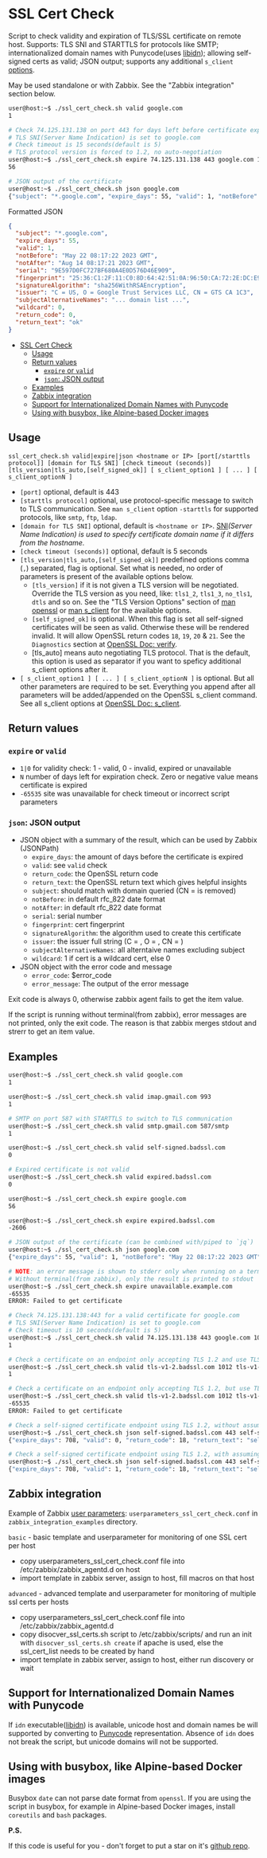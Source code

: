 # SSL Cert Check

Script to check validity and expiration of TLS/SSL certificate on remote host. Supports: TLS SNI and STARTTLS for protocols like SMTP; internationalized domain names with Punycode(uses [libidn](https://www.gnu.org/software/libidn/)); allowing self-signed certs as valid; JSON output; supports any additional `s_client` [options](https://www.openssl.org/docs/manmaster/man1/openssl-s_client.html).

May be used standalone or with Zabbix. See the "Zabbix integration" section below.

```bash
user@host:~$ ./ssl_cert_check.sh valid google.com
1

# Check 74.125.131.138 on port 443 for days left before certificate expiration
# TLS SNI(Server Name Indication) is set to google.com
# Check timeout is 15 seconds(default is 5)
# TLS protocol version is forced to 1.2, no auto-negotiation
user@host:~$ ./ssl_cert_check.sh expire 74.125.131.138 443 google.com 15 tls1_2
56

# JSON output of the certificate
user@host:~$ ./ssl_cert_check.sh json google.com
{"subject": "*.google.com", "expire_days": 55, "valid": 1, "notBefore": "May 22 08:17:22 2023 GMT", "notAfter": "Aug 14 08:17:21 2023 GMT", "serial": "9E597D0FC727BF680A4E0D576D46E909", "fingerprint": "25:36:C1:2F:11:C0:8D:64:42:51:0A:96:50:CA:72:2E:DC:E9:8F:22", "signatureAlgorithm": "sha256WithRSAEncryption", "issuer": "C = US, O = Google Trust Services LLC, CN = GTS CA 1C3", "subjectAlternativeNames": "*.google.com,*.appengine.google.com,*.bdn.dev,*.origin-test.bdn.dev,*.cloud.google.com,*.crowdsource.google.com,*.datacompute.google.com,*.google.ca,*.google.cl,*.google.co.in,*.google.co.jp,*.google.co.uk,*.google.com.ar,*.google.com.au,*.google.com.br,*.google.com.co,*.google.com.mx,*.google.com.tr,*.google.com.vn,*.google.de,*.google.es,*.google.fr,*.google.hu,*.google.it,*.google.nl,*.google.pl,*.google.pt,*.googleadapis.com,*.googleapis.cn,*.googlevideo.com,*.gstatic.cn,*.gstatic-cn.com,googlecnapps.cn,*.googlecnapps.cn,googleapps-cn.com,*.googleapps-cn.com,gkecnapps.cn,*.gkecnapps.cn,googledownloads.cn,*.googledownloads.cn,recaptcha.net.cn,*.recaptcha.net.cn,recaptcha-cn.net,*.recaptcha-cn.net,widevine.cn,*.widevine.cn,ampproject.org.cn,*.ampproject.org.cn,ampproject.net.cn,*.ampproject.net.cn,google-analytics-cn.com,*.google-analytics-cn.com,googleadservices-cn.com,*.googleadservices-cn.com,googlevads-cn.com,*.googlevads-cn.com,googleapis-cn.com,*.googleapis-cn.com,googleoptimize-cn.com,*.googleoptimize-cn.com,doubleclick-cn.net,*.doubleclick-cn.net,*.fls.doubleclick-cn.net,*.g.doubleclick-cn.net,doubleclick.cn,*.doubleclick.cn,*.fls.doubleclick.cn,*.g.doubleclick.cn,dartsearch-cn.net,*.dartsearch-cn.net,googletraveladservices-cn.com,*.googletraveladservices-cn.com,googletagservices-cn.com,*.googletagservices-cn.com,googletagmanager-cn.com,*.googletagmanager-cn.com,googlesyndication-cn.com,*.googlesyndication-cn.com,*.safeframe.googlesyndication-cn.com,app-measurement-cn.com,*.app-measurement-cn.com,gvt1-cn.com,*.gvt1-cn.com,gvt2-cn.com,*.gvt2-cn.com,2mdn-cn.net,*.2mdn-cn.net,googleflights-cn.net,*.googleflights-cn.net,admob-cn.com,*.admob-cn.com,googlesandbox-cn.com,*.googlesandbox-cn.com,*.safenup.googlesandbox-cn.com,*.gstatic.com,*.metric.gstatic.com,*.gvt1.com,*.gcpcdn.gvt1.com,*.gvt2.com,*.gcp.gvt2.com,*.url.google.com,*.youtube-nocookie.com,*.ytimg.com,android.com,*.android.com,*.flash.android.com,g.cn,*.g.cn,g.co,*.g.co,goo.gl,www.goo.gl,google-analytics.com,*.google-analytics.com,googlecommerce.com,*.googlecommerce.com,ggpht.cn,*.ggpht.cn,urchin.com,*.urchin.com,youtu.be,youtube.com,*.youtube.com,youtubeeducation.com,*.youtubeeducation.com,youtubekids.com,*.youtubekids.com,yt.be,*.yt.be,android.clients.google.com,developer.android.google.cn,developers.android.google.cn,source.android.google.cn", "wildcard": 0, "return_code": 0, "return_text": "ok"}

```

Formatted JSON

```json
{
  "subject": "*.google.com",
  "expire_days": 55,
  "valid": 1,
  "notBefore": "May 22 08:17:22 2023 GMT",
  "notAfter": "Aug 14 08:17:21 2023 GMT",
  "serial": "9E597D0FC727BF680A4E0D576D46E909",
  "fingerprint": "25:36:C1:2F:11:C0:8D:64:42:51:0A:96:50:CA:72:2E:DC:E9:8F:22",
  "signatureAlgorithm": "sha256WithRSAEncryption",
  "issuer": "C = US, O = Google Trust Services LLC, CN = GTS CA 1C3",
  "subjectAlternativeNames": "... domain list ...",
  "wildcard": 0,
  "return_code": 0,
  "return_text": "ok"
}
```

- [SSL Cert Check](#ssl-cert-check)
  - [Usage](#usage)
  - [Return values](#return-values)
    - [`expire` or `valid`](#expire-or-valid)
    - [`json`: JSON output](#json-json-output)
  - [Examples](#examples)
  - [Zabbix integration](#zabbix-integration)
  - [Support for Internationalized Domain Names with Punycode](#support-for-internationalized-domain-names-with-punycode)
  - [Using with busybox, like Alpine-based Docker images](#using-with-busybox-like-alpine-based-docker-images)

## Usage

`ssl_cert_check.sh valid|expire|json <hostname or IP> [port[/starttls protocol]] [domain for TLS SNI] [check timeout (seconds)] [tls_version|tls_auto,[self_signed_ok]] [ s_client_option1 ] [ ... ] [ s_client_optionN ]`

- `[port]` optional, default is 443
- `[starttls protocol]` optional, use protocol-specific message to switch to TLS communication. See `man s_client` option `-starttls` for supported protocols, like `smtp`, `ftp`, `ldap`.
- `[domain for TLS SNI]` optional, default is `<hostname or IP>`.
[SNI](https://en.wikipedia.org/wiki/Server_Name_Indication)*(Server Name Indication) is used to specify certificate domain name if it differs from the hostname.*
- `[check timeout (seconds)]` optional, default is 5 seconds
- `[tls_version|tls_auto,[self_signed_ok]]` predefined options comma (`,`) separated, flag is optional. Set what is needed, no order of parameters is present of the available options below.
  - `[tls_version]` if it is not given a TLS version will be negotiated. Override the TLS version as you need, like: `tls1_2`, `tls1_3`, `no_tls1`, `dtls` and so on. See the "TLS Version Options" section of [man openssl](https://www.openssl.org/docs/man3.0/man1/openssl.html) or [man s_client](https://www.openssl.org/docs/man3.0/man1/s_client.html) for the available options.
  - `[self_signed_ok]` is optional. When this flag is set all self-signed certificates will be seen as valid. Otherwise these will be rendered invalid. It will allow OpenSSL return codes `18`, `19`, `20` & `21`. See the `Diagnostics` section at [OpenSSL Doc: verify](https://www.openssl.org/docs/man1.0.2/man1/verify.html).
  - [tls_auto] means auto negotiating TLS protocol. That is the default, this option is used as separator if you want to speficy additional s_client options after it.
- `[ s_client_option1 ] [ ... ] [ s_client_optionN ]` is optional. But all other parameters are required to be set. Everything you append after all parameters will be added/appended on the OpenSSL s_client command. See all s_client options at [OpenSSL Doc: s_client](https://www.openssl.org/docs/man1.0.2/man1/s_client.html).

## Return values

### `expire` or `valid`

- `1|0`  for validity check: 1 - valid, 0 - invalid, expired or unavailable
- `N`  number of days left for expiration check. Zero or negative value means certificate is expired
- `-65535`  site was unavailable for check timeout or incorrect script parameters

### `json`: JSON output

- JSON object with a summary of the result, which can be used by Zabbix (JSONPath)
  - `expire_days`: the amount of days before the certificate is expired
  - `valid`: see `valid` check
  - `return_code`: the OpenSSL return code
  - `return_text`: the OpenSSL return text which gives helpful insights
  - `subject`: should match with domain queried (CN = is removed)
  - `notBefore`: in default rfc_822 date format
  - `notAfter`: in default rfc_822 date format
  - `serial`: serial number
  - `fingerprint`: cert fingerprint
  - `signatureAlgorithm`: the algorithm used to create this certificate
  - `issuer`: the issuer full string (C = , O = , CN = )
  - `subjectAlternativeNames`: all alterntaive names excluding subject
  - `wildcard`: 1 if cert is a wildcard cert, else 0
- JSON object with the error code and message
  - `error_code`: $error_code
  - `error_message`: The output of the error message

Exit code is always 0, otherwise zabbix agent fails to get the item value.

If the script is running without terminal(from zabbix), error messages are not printed, only the exit code. The reason is that zabbix merges stdout and strerr to get an item value.

## Examples

```bash
user@host:~$ ./ssl_cert_check.sh valid google.com
1

user@host:~$ ./ssl_cert_check.sh valid imap.gmail.com 993
1

# SMTP on port 587 with STARTTLS to switch to TLS communication
user@host:~$ ./ssl_cert_check.sh valid smtp.gmail.com 587/smtp
1

user@host:~$ ./ssl_cert_check.sh valid self-signed.badssl.com
0

# Expired certificate is not valid
user@host:~$ ./ssl_cert_check.sh valid expired.badssl.com
0

user@host:~$ ./ssl_cert_check.sh expire google.com
56

user@host:~$ ./ssl_cert_check.sh expire expired.badssl.com
-2606

# JSON output of the certificate (can be combined with/piped to `jq`)
user@host:~$ ./ssl_cert_check.sh json google.com
{"expire_days": 55, "valid": 1, "notBefore": "May 22 08:17:22 2023 GMT", "notAfter": "Aug 14 08:17:21 2023 GMT", "serial": "9E597D0FC727BF680A4E0D576D46E909", "fingerprint": "25:36:C1:2F:11:C0:8D:64:42:51:0A:96:50:CA:72:2E:DC:E9:8F:22", "signatureAlgorithm": "sha256WithRSAEncryption", "issuer": "C = US, O = Google Trust Services LLC, CN = GTS CA 1C3", "subjectAlternativeNames": "*.google.com,*.appengine.google.com,*.bdn.dev,*.origin-test.bdn.dev,*.cloud.google.com,*.crowdsource.google.com,*.datacompute.google.com,*.google.ca,*.google.cl,*.google.co.in,*.google.co.jp,*.google.co.uk,*.google.com.ar,*.google.com.au,*.google.com.br,*.google.com.co,*.google.com.mx,*.google.com.tr,*.google.com.vn,*.google.de,*.google.es,*.google.fr,*.google.hu,*.google.it,*.google.nl,*.google.pl,*.google.pt,*.googleadapis.com,*.googleapis.cn,*.googlevideo.com,*.gstatic.cn,*.gstatic-cn.com,googlecnapps.cn,*.googlecnapps.cn,googleapps-cn.com,*.googleapps-cn.com,gkecnapps.cn,*.gkecnapps.cn,googledownloads.cn,*.googledownloads.cn,recaptcha.net.cn,*.recaptcha.net.cn,recaptcha-cn.net,*.recaptcha-cn.net,widevine.cn,*.widevine.cn,ampproject.org.cn,*.ampproject.org.cn,ampproject.net.cn,*.ampproject.net.cn,google-analytics-cn.com,*.google-analytics-cn.com,googleadservices-cn.com,*.googleadservices-cn.com,googlevads-cn.com,*.googlevads-cn.com,googleapis-cn.com,*.googleapis-cn.com,googleoptimize-cn.com,*.googleoptimize-cn.com,doubleclick-cn.net,*.doubleclick-cn.net,*.fls.doubleclick-cn.net,*.g.doubleclick-cn.net,doubleclick.cn,*.doubleclick.cn,*.fls.doubleclick.cn,*.g.doubleclick.cn,dartsearch-cn.net,*.dartsearch-cn.net,googletraveladservices-cn.com,*.googletraveladservices-cn.com,googletagservices-cn.com,*.googletagservices-cn.com,googletagmanager-cn.com,*.googletagmanager-cn.com,googlesyndication-cn.com,*.googlesyndication-cn.com,*.safeframe.googlesyndication-cn.com,app-measurement-cn.com,*.app-measurement-cn.com,gvt1-cn.com,*.gvt1-cn.com,gvt2-cn.com,*.gvt2-cn.com,2mdn-cn.net,*.2mdn-cn.net,googleflights-cn.net,*.googleflights-cn.net,admob-cn.com,*.admob-cn.com,googlesandbox-cn.com,*.googlesandbox-cn.com,*.safenup.googlesandbox-cn.com,*.gstatic.com,*.metric.gstatic.com,*.gvt1.com,*.gcpcdn.gvt1.com,*.gvt2.com,*.gcp.gvt2.com,*.url.google.com,*.youtube-nocookie.com,*.ytimg.com,android.com,*.android.com,*.flash.android.com,g.cn,*.g.cn,g.co,*.g.co,goo.gl,www.goo.gl,google-analytics.com,*.google-analytics.com,googlecommerce.com,*.googlecommerce.com,ggpht.cn,*.ggpht.cn,urchin.com,*.urchin.com,youtu.be,youtube.com,*.youtube.com,youtubeeducation.com,*.youtubeeducation.com,youtubekids.com,*.youtubekids.com,yt.be,*.yt.be,android.clients.google.com,developer.android.google.cn,developers.android.google.cn,source.android.google.cn", "wildcard": 1, "return_code": 0, "return_text": "ok"}

# NOTE: an error message is shown to stderr only when running on a terminal
# Without terminal(from zabbix), only the result is printed to stdout
user@host:~$ ./ssl_cert_check.sh expire unavailable.example.com
-65535
ERROR: Failed to get certificate

# Check 74.125.131.138:443 for a valid certificate for google.com
# TLS SNI(Server Name Indication) is set to google.com
# Check timeout is 10 seconds(default is 5)
user@host:~$ ./ssl_cert_check.sh valid 74.125.131.138 443 google.com 10
1

# Check a certificate on an endpoint only accepting TLS 1.2 and use TLS 1.2, which is valid.
user@host:~$ ./ssl_cert_check.sh valid tls-v1-2.badssl.com 1012 tls-v1-2.badssl.com 10 tls1_2
1

# Check a certificate on an endpoint only accepting TLS 1.2, but use TLS 1.1, which is invalid.
user@host:~$ ./ssl_cert_check.sh valid tls-v1-2.badssl.com 1012 tls-v1-2.badssl.com 10 tls1_1
-65535
ERROR: Failed to get certificate

# Check a self-signed certificate endpoint using TLS 1.2, without assuming self-signed is valid.
user@host:~$ ./ssl_cert_check.sh json self-signed.badssl.com 443 self-signed.badssl.com 10 tls1_2
{"expire_days": 708, "valid": 0, "return_code": 18, "return_text": "self signed certificate", ...}

# Check a self-signed certificate endpoint using TLS 1.2, with assuming self-signed is valid.
user@host:~$ ./ssl_cert_check.sh json self-signed.badssl.com 443 self-signed.badssl.com 10 tls1_2,self_signed_ok
{"expire_days": 708, "valid": 1, "return_code": 18, "return_text": "self signed certificate", ...}

```

## Zabbix integration

Example of Zabbix [user parameters](https://www.zabbix.com/documentation/current/manual/config/items/userparameters): `userparameters_ssl_cert_check.conf` in `zabbix_integration_examples` directory.

`basic` - basic template and userparameter for monitoring of one SSL cert per host

- copy userparameters_ssl_cert_check.conf file into /etc/zabbix/zabbix_agentd.d on host
- import template in zabbix server, assign to host, fill macros on that host

`advanced` - advanced template and userparameter for monitoring of multiple ssl certs per hosts

- copy userparameters_ssl_cert_check.conf file into /etc/zabbix/zabbix_agentd.d
- copy disocver_ssl_certs.sh script to /etc/zabbix/scripts/ and run an init with `disocver_ssl_certs.sh create` if apache is used, else the ssl_cert_list needs to be created by hand
- import template in zabbix server, assign to host, either run discovery or wait

## Support for Internationalized Domain Names with Punycode

If `idn` executable([libidn](https://www.gnu.org/software/libidn/)) is available, unicode host and domain names be will supported by converting to [Punycode](https://en.wikipedia.org/wiki/Punycode) representation. Absence of `idn` does not break the script, but unicode domains will not be supported.

## Using with busybox, like Alpine-based Docker images

Busybox `date` can not parse date format from `openssl`. If you are using the script in busybox, for example in Alpine-based Docker images, install `coreutils` and `bash` packages.

**P.S.**

If this code is useful for you - don't forget to put a star on it's [github repo](https://github.com/selivan/https-ssl-cert-check-zabbix).
